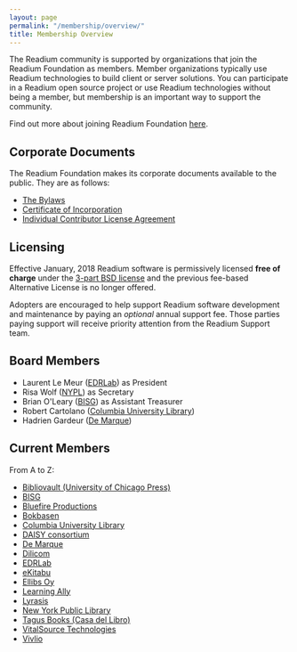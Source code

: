 ```yaml
---
layout: page
permalink: "/membership/overview/"
title: Membership Overview
---
```

The Readium community is supported by organizations that join the Readium Foundation as members. Member organizations typically use Readium technologies to build client or server solutions. You can participate in a Readium open source project or use Readium technologies without being a member, but membership is an important way to support the community.

Find out more about joining Readium Foundation [here](http://readium.org/membership/join/).

## Corporate Documents

The Readium Foundation makes its corporate documents available to the public. They are as follows:

- [The Bylaws](/membership/org-docs/readium-foundation-bylaws)
- [Certificate of Incorporation](../../documents/READIUM-FOUNDATION-CERTIFICATE-OF-INCORPORATION.pdf)
- [Individual Contributor License Agreement](../../documents/Individual%20Contributor%20License%20Agreement.pdf)


## Licensing

Effective January, 2018 Readium software is permissively licensed **free of charge** under the [3-part BSD license](https://github.com/readium/readium.github.io/blob/master/license.txt) and the previous fee-based Alternative License is no longer offered. 

Adopters are encouraged to help support Readium software development and maintenance by paying an _optional_ annual support fee. Those parties paying support will receive priority attention from the Readium Support team.

## Board Members

- Laurent Le Meur ([EDRLab](https://edrlab.org)) as President
- Risa Wolf ([NYPL](https://www.nypl.org)) as Secretary
- Brian O'Leary ([BISG](https://www.bisg.org)) as Assistant Treasurer
- Robert Cartolano ([Columbia University Library](https://library.columbia.edu/))
- Hadrien Gardeur ([De Marque](https://www.demarque.com/))

## Current Members

From A to Z:

- [Bibliovault (University of Chicago Press)](https://www.bibliovault.org)
- [BISG](https://www.bisg.org)
- [Bluefire Productions](http://www.bluefirereader.com/)
- [Bokbasen](htts://www.bokbasen.com)
- [Columbia University Library](https://library.columbia.edu/)
- [DAISY consortium](https://daisy.org/)
- [De Marque](https://www.demarque.com/)
- [Dilicom](http://www.dilicom.net)
- [EDRLab](https://www.edrlab.org/)
- [eKitabu](https://www.ekitabu.com)
- [Ellibs Oy](https://www.ellibs.com/)
- [Learning Ally](https://learningally.org/)
- [Lyrasis](https://lyrasis.org/)
- [New York Public Library](https://www.nypl.org/)
- [Tagus Books (Casa del Libro)](https://www.tagusbooks.com)
- [VitalSource Technologies](https://get.vitalsource.com)
- [Vivlio](https://www.vivlio.com/)
